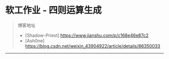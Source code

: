 # 软工作业 - 四则运算生成

> 博客地址
>
> - [Shadow-Priest] https://www.jianshu.com/p/c168e46e87c2
> - [Ash0ne] https://blog.csdn.net/weixin_43904922/article/details/86350033

---

